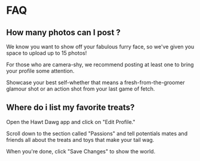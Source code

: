 # FAQ


## How many photos can I post ?

We know you want to show off your fabulous furry face, so we've given you space to upload up to 15 photos!


For those who are camera-shy, we recommend posting at least one to bring your profile some attention.


Showcase your best self-whether that means a fresh-from-the-groomer glamour shot or an action shot from your last game of fetch.

## Where do i list my favorite treats?

Open the Hawt Dawg app and click on "Edit Profile."

Scroll down to the section called "Passions" and tell potentials mates and friends all about the treats and toys that make your tail wag.


When you're done, click "Save Changes" to show the world.
